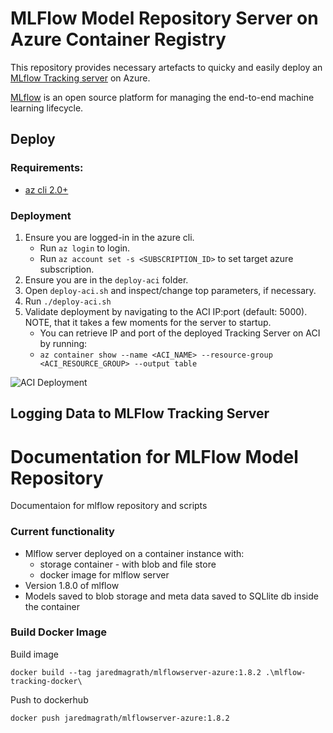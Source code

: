 # MLFlow Model Repository Server on Azure Container Registry
This repository provides necessary artefacts to quicky and easily deploy an [MLflow Tracking server](https://mlflow.org/docs/latest/tracking.html) on Azure. 

[MLflow](https://mlflow.org/docs/latest/index.html) is an open source platform for managing the end-to-end machine learning lifecycle.

## Deploy

### Requirements: 
- [az cli 2.0+](https://docs.microsoft.com/en-us/cli/azure/install-azure-cli?view=azure-cli-latest)

### Deployment
1. Ensure you are logged-in in the azure cli. 
   - Run `az login` to login.
   - Run `az account set -s <SUBSCRIPTION_ID>` to set target azure subscription.
2. Ensure you are in the `deploy-aci` folder.
3. Open `deploy-aci.sh` and inspect/change top parameters, if necessary.
4. Run `./deploy-aci.sh`
5. Validate deployment by navigating to the ACI IP:port (default: 5000). NOTE, that it takes a few moments for the server to startup.
   - You can retrieve IP and port of the deployed Tracking Server on ACI by running: 
   - `az container show --name <ACI_NAME> --resource-group <ACI_RESOURCE_GROUP> --output table`

![ACI Deployment](../images/mlflow-aci-deployment.PNG)

## Logging Data to MLFlow Tracking Server


# Documentation for MLFlow Model Repository 
Documentaion for mlflow repository and scripts

### Current functionality 
* Mlflow server deployed on a container instance with:
    * storage container - with blob and file store
    * docker image for mlflow server
* Version 1.8.0 of mlflow 
* Models saved to blob storage and meta data saved to SQLlite db inside the container


###  Build Docker Image

Build image

```
docker build --tag jaredmagrath/mlflowserver-azure:1.8.2 .\mlflow-tracking-docker\
```

Push to dockerhub

```
docker push jaredmagrath/mlflowserver-azure:1.8.2
```
